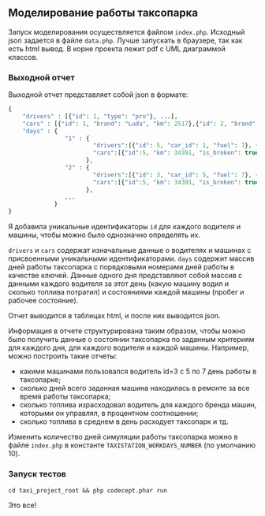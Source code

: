 ## Моделирование работы таксопарка
Запуск моделирования осуществляется файлом `index.php`. Исходный json задается в файле `data.php`. Лучше запускать в браузере, так как есть html вывод.
В корне проекта лежит pdf с UML диаграммой классов.

### Выходной отчет
Выходной отчет представляет собой json в формате:
```php 
{
    "drivers" : [{"id": 1, "type": "pro"}, ...],
    "cars" : [{"id": 1, "brand": "Luda", "km": 2517},{"id": 2, "brand": "Homba", "km": 12313}, ...],
    "days" : {
                "1" : {
                        "drivers":[{"id": 5, "car_id": 1, "fuel": 7}, {"id": 1, "car_id": 2, "fuel": 4.9}, ...],
                        "cars":[{"id":5, "km": 34391, "is_broken": true}, {"id": 1, "km": 2657, "is_broken": false}, ...]
                      },
                "2" : {
                        "drivers":[{"id": 3, "car_id": 5, "fuel": 7}, {"id": 2, "car_id": 4, "fuel": 7}, ...],
                        "cars":[{"id":5, "km": 34391, "is_broken": true}, {"id": 1, "km": 2657, "is_broken": false}, ...]
                      },
                ...      
             }         
}
```

Я добавила уникальные идентификаторы `id` для каждого водителя и машины, 
чтобы можно было однозначно определять их.

`drivers` и `cars` содержат изначальные данные о водителях и машинах с присвоенными уникальными идентификаторами.
`days` содержит массив дней работы таксопарка с порядковыми номерами дней работы в качестве ключей.
Данные одного дня представляют собой массив c данными каждого водителя за этот день (какую машину водил и сколько топлива потратил) 
и состояниями каждой машины (пробег и рабочее состояние).

Отчет выводится в таблицах html, и после них выводится json.

Информация в отчете структурирована таким образом, чтобы можно было получить данные о состоянии таксопарка по заданным критериям
для каждого дня, для каждого водителя и каждой машины. Например, можно построить такие отчеты: 
* какими машинами пользовался водитель id=3 с 5 по 7 день работы в таксопарке; 
* сколько дней всего заданная машина находилась в ремонте за все время работы таксопарка; 
* сколько топлива израсходовал водитель для каждого бренда машин, которыми он управлял, в процентном соотношении; 
* сколько топлива в среднем в день расходует таксопарк и тд.

Изменить количество дней симуляции работы таксопарка можно в файле `index.php` в константе `TAXISTATION_WORKDAYS_NUMBER` (по умолчанию 10).

### Запуск тестов
`cd taxi_project_root && php codecept.phar run`


Это все!
